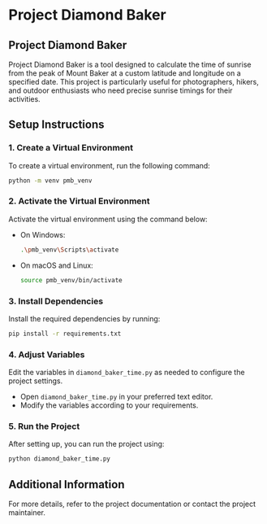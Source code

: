 # Project Diamond Baker
## Project Diamond Baker

Project Diamond Baker is a tool designed to calculate the time of sunrise from the peak of Mount Baker at a custom latitude and longitude on a specified date. This project is particularly useful for photographers, hikers, and outdoor enthusiasts who need precise sunrise timings for their activities.

## Setup Instructions

### 1. Create a Virtual Environment
To create a virtual environment, run the following command:
```bash
python -m venv pmb_venv
```

### 2. Activate the Virtual Environment
Activate the virtual environment using the command below:

- On Windows:
    ```bash
    .\pmb_venv\Scripts\activate
    ```

- On macOS and Linux:
    ```bash
    source pmb_venv/bin/activate
    ```

### 3. Install Dependencies
Install the required dependencies by running:
```bash
pip install -r requirements.txt
```

### 4. Adjust Variables
Edit the variables in `diamond_baker_time.py` as needed to configure the project settings.

- Open `diamond_baker_time.py` in your preferred text editor.
- Modify the variables according to your requirements.

### 5. Run the Project
After setting up, you can run the project using:
```bash
python diamond_baker_time.py
```

## Additional Information
For more details, refer to the project documentation or contact the project maintainer.
